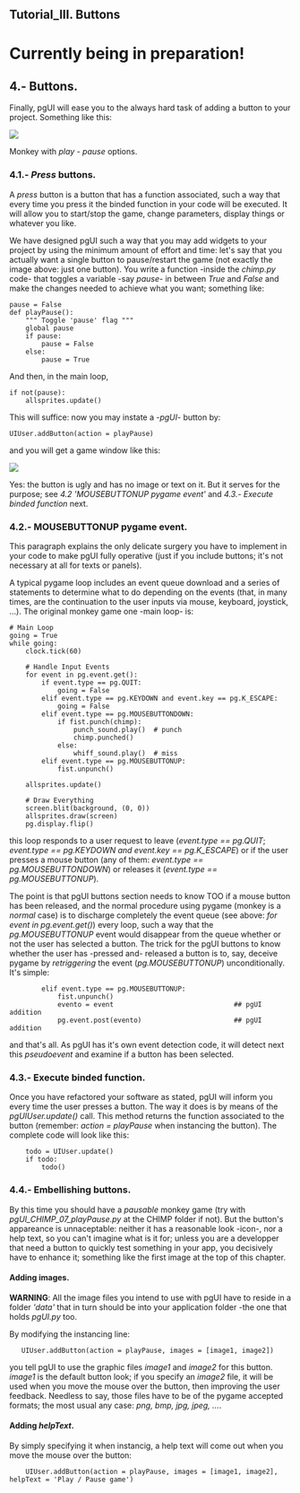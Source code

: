 

## Tutorial_III. Buttons

# Currently being in preparation!

## 4.- Buttons.
Finally, pgUI will ease you to the always hard task of adding a button to your project. Something like this:

![](https://user-images.githubusercontent.com/64075009/117153865-a4c81e00-adbb-11eb-9aa7-ad09920f3bd5.png)

Monkey with *play - pause* options.

### 4.1.- *Press* buttons.
A *press* button is a button that has a function associated, such a way that every time you press it the binded function in your code will be executed. It will allow you to start/stop the game, change parameters, display things or whatever you like.

We have designed pgUI such a way that you may add widgets to your project by using the minimum amount of effort and time: let's say that you actually want a single button to pause/restart the game (not exactly the image above: just one button). You write a function -inside the *chimp.py* code- that toggles a variable -say *pause*- in between *True* and *False* and make the changes needed to achieve what you want; something like:

    pause = False
    def playPause():                                           
        """ Toggle 'pause' flag """
        global pause
        if pause:
            pause = False
        else:
            pause = True

And then, in the main loop,

    if not(pause):                                     
        allsprites.update()

This will suffice: now you may instate a -*pgUI*- button by:

    UIUser.addButton(action = playPause)
    
and you will get a game window like this:

![](https://user-images.githubusercontent.com/64075009/117265288-603c9100-ae54-11eb-90d0-3a12aa722bb1.png)

Yes: the button is ugly and has no image or text on it. But it serves for the purpose; see *4.2 'MOUSEBUTTONUP pygame event'* and *4.3.- Execute binded function* next.


### 4.2.- MOUSEBUTTONUP pygame event.

This paragraph explains the only delicate surgery you have to implement in your code to make pgUI fully operative (just if you include buttons; it's not necessary at all for texts or panels).

A typical pygame loop includes an event queue download and a series of statements to determine what to do depending on the events (that, in many times, are the continuation to the user inputs via mouse, keyboard, joystick, ...). The original monkey game one -main loop- is:

    # Main Loop
    going = True
    while going:
        clock.tick(60)

        # Handle Input Events
        for event in pg.event.get():
            if event.type == pg.QUIT:
                going = False
            elif event.type == pg.KEYDOWN and event.key == pg.K_ESCAPE:
                going = False
            elif event.type == pg.MOUSEBUTTONDOWN:
                if fist.punch(chimp):
                    punch_sound.play()  # punch
                    chimp.punched()
                else:
                    whiff_sound.play()  # miss
            elif event.type == pg.MOUSEBUTTONUP:
                fist.unpunch()

        allsprites.update()

        # Draw Everything
        screen.blit(background, (0, 0))
        allsprites.draw(screen)
        pg.display.flip()

this loop responds to a user request to leave (*event.type == pg.QUIT*; *event.type == pg.KEYDOWN and event.key == pg.K_ESCAPE*) or if the user presses a mouse button (any of them: *event.type == pg.MOUSEBUTTONDOWN*) or releases it (*event.type == pg.MOUSEBUTTONUP*).

The point is that pgUI buttons section needs to know TOO if a mouse button has been released, and the normal procedure using pygame (monkey is a *normal* case) is to discharge completely the event queue (see above: *for event in pg.event.get()*) every loop, such a way that the *pg.MOUSEBUTTONUP* event would disappear from the queue whether or not the user has selected a button. The trick for the pgUI buttons to know whether the user has -pressed and- released a button is to, say, deceive pygame by *retriggering* the event (*pg.MOUSEBUTTONUP*) unconditionally. It's simple:

            elif event.type == pg.MOUSEBUTTONUP:
                fist.unpunch()
                evento = event                              ## pgUI addition
                pg.event.post(evento)                       ## pgUI addition                   

and that's all. As pgUI has it's own event detection code, it will detect next this *pseudoevent* and examine if a button has been selected.

### 4.3.- Execute binded function.

Once you have refactored your software as stated, pgUI will inform you every time the user presses a button. The way it does is by means of the *pgUIUser.update()* call. This method returns the function associated to the button (remember: *action = playPause* when instancing the button). The complete code will look like this:

        todo = UIUser.update()                              
        if todo:                                            
            todo()                                          


### 4.4.- Embellishing buttons.

By this time you should have a *pausable* monkey game (try with *pgUI_CHIMP_07_playPause.py* at the CHIMP folder if not). But the button's appareance is unnaceptable: neither it has a reasonable look -icon-, nor a help text, so you can't imagine what is it for; unless you are a developper that need a button to quickly test something in your app, you decisively have to enhance it; something like the first image at the top of this chapter.

#### Adding images.
**WARNING**: All the image files you intend to use with pgUI have to reside in a folder *'data'* that in turn should be into your application folder -the one that holds *pgUI.py* too.

By modifying the instancing line:

       UIUser.addButton(action = playPause, images = [image1, image2])

you tell pgUI to use the graphic files *image1* and *image2* for this button. *image1* is the default button look; if you specify an *image2* file, it will be used when you move the mouse over the button, then improving the user feedback. Needless to say, those files have to be of the pygame accepted formats; the most usual any case: *png, bmp, jpg, jpeg, ...*. 

#### Adding *helpText*.
By simply specifying it when instancig, a help text will come out when you move the mouse over the button:

        UIUser.addButton(action = playPause, images = [image1, image2], helpText = 'Play / Pause game')

